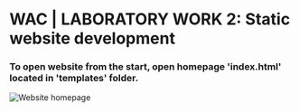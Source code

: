 # WAC | LABORATORY WORK 2: Static website development

### To open website from the start, open homepage 'index.html' located in 'templates' folder.

![Website homepage](https://i.imgur.com/4j1ItF4.png)
